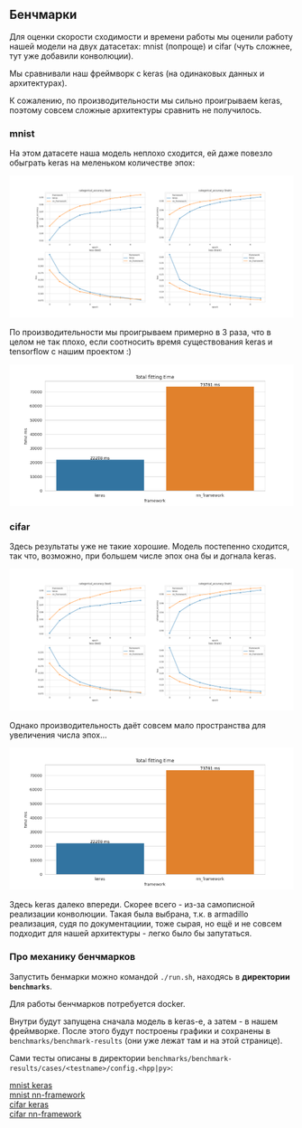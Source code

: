 ## Бенчмарки

Для оценки скорости сходимости и времени работы мы оценили работу нашей модели на двух датасетах: mnist (попроще) и cifar (чуть сложнее, тут уже добавили конволюции).

Мы сравнивали наш фреймворк с keras (на одинаковых данных и архитектурах).

К сожалению, по производительности мы сильно проигрываем keras, поэтому совсем сложные архитектуры сравнить не получилось.

### mnist

На этом датасете наша модель неплохо сходится, ей даже повезло обыграть keras на меленьком количестве эпох:

![Results screenshot](/benchmarks/benchmark-results/mnist/metrics.png)

По производительности мы проигрываем примерно в 3 раза, что в целом не так плохо, если соотносить время существования keras и tensorflow с нашим проектом :)

![Results screenshot](/benchmarks/benchmark-results/mnist/fitting-time.png)


### cifar

Здесь результаты уже не такие хорошие. Модель постепенно сходится, так что, возможно, при большем числе эпох она бы и догнала keras.

![Results screenshot](/benchmarks/benchmark-results/mnist/metrics.png)

Однако производительность даёт совсем мало пространства для увеличения числа эпох...

![Results screenshot](/benchmarks/benchmark-results/mnist/fitting-time.png)

Здесь keras далеко впереди. Скорее всего - из-за самописной реализации конволюции. Такая была выбрана, т.к. в armadillo реализация, судя по документациии, тоже сырая, но ещё и не совсем подходит для нашей архитектуры - легко было бы запутаться.


### Про механику бенчмарков

Запустить бенмарки можно командой ```./run.sh```, находясь в **директории ```benchmarks```**.

Для работы бенчмарков потребуется docker.

Внутри будут запущена сначала модель в keras-е, а затем - в нашем фреймворке.
После этого будут построены графики и сохранены в ```benchmarks/benchmark-results``` (они уже лежат там и на этой странице).

Сами тесты описаны в директории ```benchmarks/benchmark-results/cases/<testname>/config.<hpp|py>```:

[mnist keras](../master/benchmarks/cases/mnist/config.py) \
[mnist nn-framework](../master/benchmarks/cases/mnist/config.hpp) \
[cifar keras](../master/benchmarks/cases/cifar/config.py) \
[cifar nn-framework](../master/benchmarks/cases/cifar/config.hpp)


